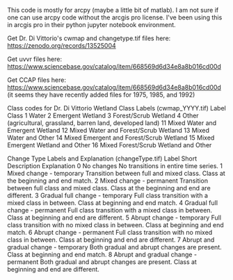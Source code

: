 This code is mostly for arcpy (maybe a little bit of matlab). I am not sure if one can use arcpy code without the arcgis pro license. I've been using this in arcgis pro in their python jupyter notebook environment. 

Get Dr. Di Vittorio's cwmap and changetype.tif files here: https://zenodo.org/records/13525004

Get uvvr files here: https://www.sciencebase.gov/catalog/item/668569d6d34e8a8b016cd00d

Get CCAP files here: https://www.sciencebase.gov/catalog/item/668569d6d34e8a8b016cd00d (it seems they have recently added files for 1975, 1985, and 1992)

Class codes for Dr. Di Vittorio
Wetland Class Labels  (cwmap_YYYY.tif)
Label
Class
1
Water
2
Emergent Wetland
3
Forest/Scrub Wetland 
4
Other (agricultural, grassland, barren land, developed land)
11
Mixed Water and Emergent Wetland
12
Mixed Water and Forest/Scrub Wetland
13
Mixed Water and Other
14
Mixed Emergent and Forest/Scrub Wetland
15
Mixed Emergent Wetland and Other
16
Mixed Forest/Scrub Wetland and Other


Change Type Labels and Explanation (changeType.tif)
Label
Short Description
Explanation
0
No changes
No transitions in entire time series.
1
Mixed change - temporary
Transition between full and mixed class. Class at the beginning and end match.
2
Mixed change - permanent
Transition between full class and mixed class. Class at the beginning and end are different.
3
Gradual full change - temporary
Full class transition with a mixed class in between. Class at beginning and end match.
4
Gradual full change - permanent
Full class transition with a mixed class in between. Class at beginning and end are different.
5
Abrupt change - temporary
Full class transition with no mixed class in between. Class at beginning and end match.
6
Abrupt change - permanent
Full class transition with no mixed class in between. Class at beginning and end are different.
7
Abrupt and gradual change - temporary
Both gradual and abrupt changes are present. Class at beginning and end match.
8
Abrupt and gradual change - permanent
Both gradual and abrupt changes are present. Class at beginning and end are different.

